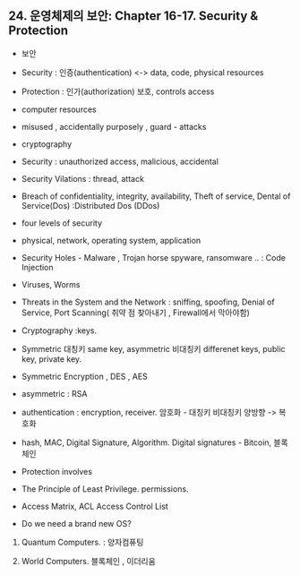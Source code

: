 ##  24. 운영체제의 보안: Chapter 16-17. Security & Protection

- 보안

- Security : 인증(authentication) <-> data, code, physical resources

- Protection : 인가(authorization) 보호, controls access

- computer resources

- misused , accidentally purposely  , guard - attacks

- cryptography

- Security : unauthorized access, malicious, accidental

- Security Vilations : thread, attack

- Breach of confidentiality, integrity, availability, Theft of service, Dental of Service(Dos) :Distributed Dos (DDos)

- four levels of security

- physical, network, operating system, application

- Security Holes - Malware , Trojan horse spyware, ransomware .. : Code Injection

- Viruses, Worms

- Threats in the System and the Network : sniffing, spoofing, Denial of Service, Port Scanning( 취약 점 찾아내기 , Firewall에서 막아야함)

- Cryptography :keys.

- Symmetric 대칭키 same key, asymmetric 비대칭키 differenet keys, public key, private key.

- Symmetric Encryption , DES , AES

- asymmetric : RSA 

- authentication : encryption, receiver. 암호화 - 대칭키 비대칭키 양방향 -> 복호화

- hash, MAC, Digital Signature, Algorithm. Digital signatures - Bitcoin, 블록체인

- Protection involves 

- The Principle of Least Privilege. permissions.

- Access Matrix, ACL Access Control List


- Do we need a brand new OS?

1. Quantum Computers. : 양자컴퓨팅

2. World Computers. 블록체인 , 이더리움


